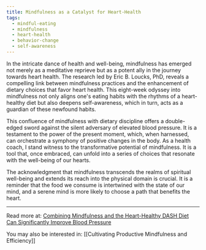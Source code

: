 ```yaml
---
title: Mindfulness as a Catalyst for Heart-Health
tags:
  - mindful-eating
  - mindfulness
  - heart-health
  - behavior-change
  - self-awareness
---
```

In the intricate dance of health and well-being, mindfulness has emerged not merely as a meditative reprieve but as a potent ally in the journey towards heart health. The research led by Eric B. Loucks, PhD, reveals a compelling link between mindfulness practices and the enhancement of dietary choices that favor heart health. This eight-week odyssey into mindfulness not only aligns one's eating habits with the rhythms of a heart-healthy diet but also deepens self-awareness, which in turn, acts as a guardian of these newfound habits.

This confluence of mindfulness with dietary discipline offers a double-edged sword against the silent adversary of elevated blood pressure. It is a testament to the power of the present moment, which, when harnessed, can orchestrate a symphony of positive changes in the body. As a health coach, I stand witness to the transformative potential of mindfulness. It is a tool that, once embraced, can unfold into a series of choices that resonate with the well-being of our hearts.

The acknowledgment that mindfulness transcends the realms of spiritual well-being and extends its reach into the physical domain is crucial. It is a reminder that the food we consume is intertwined with the state of our mind, and a serene mind is more likely to choose a path that benefits the heart.

----

Read more at: [Combining Mindfulness and the Heart-Healthy DASH Diet Can Significantly Improve Blood Pressure](https://www.everydayhealth.com/heart-health/mindfulness-training-helps-people-eat-a-more-heart-healthy-diet/?slot=0&xid=nl_EverydayHealthHeartHealth_2023-11-10_33280867&utm_source=Newsletters&nl_key=nl_heart_health&utm_medium=email&utm_content=2023-11-10&utm_campaign=Heart_Health&zdee=gAAAAABkpnGMpLBskCsmcxbZ_uLBgLfJH33yxPebQNTVmzUKzv4oHVxrCc1VPUtvUJ_ogVAy5FHaISTSo42E3FmaXW55YFE_oKOd8y1GOAthe2U3q4BC1BA%3D)

You may also be interested in: [[Cultivating Productive Mindfulness and Efficiency]]
